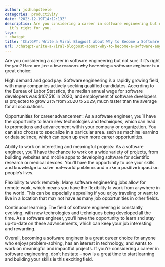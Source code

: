 ```yaml
---
author: joshuapsteele
categories: productivity
date: '2022-12-19T14:17:13Z'
description: Are you considering a career in software engineering but not sure if
  it’s right for you.
tags:
- chatgpt
title: 'ChatGPT: Write a Viral Blogpost about Why to Become a Software Engineer'
url: /chatgpt-write-a-viral-blogpost-about-why-to-become-a-software-engineer/
---
```


Are you considering a career in software engineering but not sure if it’s right for you? Here are just a few reasons why becoming a software engineer is a great choice:

 High demand and good pay: Software engineering is a rapidly growing field, with many companies actively seeking qualified candidates. According to the Bureau of Labor Statistics, the median annual wage for software developers was $107,510 in 2020, and employment of software developers is projected to grow 21% from 2020 to 2029, much faster than the average for all occupations.

 Opportunities for career advancement: As a software engineer, you’ll have the opportunity to learn new technologies and techniques, which can lead to promotions and advancement within your company or organization. You can also choose to specialize in a particular area, such as machine learning or data science, which can open up even more career opportunities.

 Ability to work on interesting and meaningful projects: As a software engineer, you’ll have the chance to work on a wide variety of projects, from building websites and mobile apps to developing software for scientific research or medical devices. You’ll have the opportunity to use your skills and knowledge to solve real-world problems and make a positive impact on people’s lives.

 Flexibility to work remotely: Many software engineering jobs allow for remote work, which means you have the flexibility to work from anywhere in the world. This can be especially appealing if you enjoy traveling or want to live in a location that may not have as many job opportunities in other fields.

 Continuous learning: The field of software engineering is constantly evolving, with new technologies and techniques being developed all the time. As a software engineer, you’ll have the opportunity to learn and stay up-to-date on these advancements, which can keep your job interesting and rewarding.

Overall, becoming a software engineer is a great career choice for anyone who enjoys problem-solving, has an interest in technology, and wants to work on meaningful and impactful projects. If you’re considering a career in software engineering, don’t hesitate – now is a great time to start learning and building your skills in this exciting field.